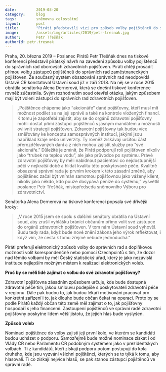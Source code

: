 ```yaml
---
date:         2019-03-20
category:     blog
tags:         sněmovna celostátní
layout:       post
title:        "Piráti představili vizi pro způsob volby pojištěnců do správních rad zdravotních pojišťoven"
image:        /assets/img/articles/2019/petr-tresnak.jpg
author:       Petr Třešňák
authorId: petr.tresnak
---
```


Praha, 20. března 2019 – Poslanec Pirátů Petr Třešňák dnes na tiskové konferenci představil pirátský návrh na zavedení způsobu volby pojištěnců do správních rad oborových zdravotních pojišťoven. Piráti chtějí prosadit přímou volbu zástupců pojištěnců do správních rad zaměstnaneckých pojišťoven. Že současný systém obsazování správních rad neodpovídá Ústavě ČR konstatoval Ústavní soud již v září 2018. Na něj se v roce 2015 obrátila senátorka Alena Dernerová, která se dnešní tiskové konference rovněž zúčastnila. Svým rozhodnutím soud otevřel otázku, jakým způsobem mají být voleni zástupci do správních rad zdravotních pojišťoven.

> „Pojištěnce chápeme jako “akcionáře” dané pojišťovny, kteří musí mít možnost podílet se na její správě a také na kontrole vložených financí. K tomu je zapotřebí zajistit, aby se do orgánů zdravotní pojišťovny mohli dostat přímí zástupci pojištěnců s jasným mandátem a možností ovlivnit strategii pojišťoven. Zdravotní pojišťovny tak budou více směřovány ke konceptu samosprávných institucí, jakými jsou například kraje nebo univerzity. Ty rovněž získávají určitou část přerozdělovaných daní a z nich mohou zajistit služby pro “své akcionáře.” Důležité je zmínit, že Piráti podporují roli pojišťoven nikoliv jako “trubek na teplou vodu”, ale jako průvodce po systému. Právě zdravotní pojišťovny by měli nabídnout pacientovi co nejdostupnější péči v nejkratší době a hlídat kvalitu této poskytované péče. Kvalitně obsazená správní rada je prvním krokem k této zásadní změně, aby pojištěnec začal být vnímán samotnou pojišťovnou jako vážený klient, nikoliv jako někdo, kdo pouze dosypává peníze do systému,” vysvětlil poslanec Petr Třešňák, místopředseda sněmovního Výboru pro zdravotnictví. 

Senátorka Alena Dernerová na tiskové konferenci popsala své dřívější kroky: 

> „V roce 2015 jsem se spolu s dalšími senátory obrátila na Ústavní soud, aby zrušil vyhlášku bránící občanům přímo volit své zástupce do orgánů zdravotních pojišťoven. V tom nám Ústavní soud vyhověl. Budu tedy rada, když bude nové znění zákona jeho výrok reflektovat, i když vím, že cesta k tomu zřejmě nebude jednoduchá.”

Piráti preferují elektronický způsob volby do správních rad s doplňkovou možností volit korespondenčně nebo pomocí Czechpointů s tím, že dozor nad těmito volbami by měl Český statistický úřad, který je jako nezávislá instituce nejlepším možným místem k realizaci elektronických voleb. 

**Proč by se měli lidé zajímat o volbu do své zdravotní pojišťovny?**

Zdravotní pojišťovna zásadním způsobem určuje, kde bude dostupná zdravotní péče tím, jakou smlouvu podepíše s poskytovateli zdravotní péče v regionu. Dále pak budou to, jak budou lékaři motivováni pracovat pro konkrétní zařízení i to, jak dlouho bude občan čekat na operaci. Proto by se podle Pirátů každý občan této země měl zajímat o to, jak pojišťovny hospodaří s jeho financemi. Zastoupení pojištěnců ve správní radě zdravotní pojišťovny poskytne lidem větší jistotu, že jejich hlas bude vyslyšen. 

**Způsob voleb**

Nominaci pojištěnce do volby zajistí její první kolo, ve kterém se kandidáti budou ucházet o podporu. Samozřejmě bude možné nominace získat i od Vlády ČR nebo Parlamentu ČR podobným systémem jako v prezidentských volbách. Ti z kandidátů, kteří získají podporu potom postupují do kola druhého, kde jsou vyzváni všichni pojištěnci, kterých se to týká k tomu, aby hlasovali. Ti co získají nejvíce hlasů, se pak stanou zástupci pojištěnců ve správní radě. 
